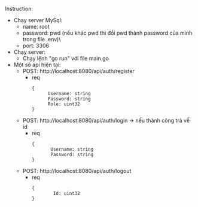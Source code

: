 Instruction:
* Chạy server MySql:
  * name: root
  * password: pwd (nếu khác pwd thì đổi pwd thành password của mình trong file .env)\
  * port: 3306
* Chạy server:
  * Chạy lệnh "go run" với file main.go
* Một số api hiện tại:
  * POST: http://localhost:8080/api/auth/register
    * req
      ```
      {
            Username: string
            Password: string
            Role: uint32
      }
      ```
  * POST: http://localhost:8080/api/auth/login -> nếu thành công trả về id
    * req
      ```
      {
             Username: string
             Password: string
      }
      ```
  * POST: http://localhost:8080/api/auth/logout
    * req
      ```
      {
              Id: uint32
      }
      ```